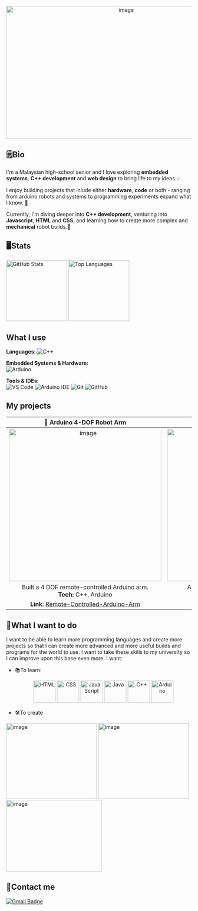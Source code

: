 
<p align="center">
  <img width="636" height="359" alt="image" src="https://github.com/user-attachments/assets/da07f3c1-9ade-46c3-af5a-2fae792477a6" />
</p>


## 🗒️Bio
I'm a Malaysian high-school senior and I love exploring **embedded systems**, **C++ development** and **web design** to bring life to my ideas.💡

I enjoy building projects that inlude either **hardware**, **code** or both - ranging from arduino robots and systems to programming experiments expand what I know. 🤩

Currently, I'm diving deeper into **C++ development**, venturing into **Javascript**, **HTML** and  **CSS**, and learning how to create more complex and **mechanical** robot builds.🤖

## 🖥️Stats
<p align="left">
  <img src="https://github-readme-stats.vercel.app/api?username=ArifNaufalMNazri&show_icons=true&theme=tokyonight" 
       alt="GitHub Stats" height="165"/>
  <img src="https://github-readme-stats.vercel.app/api/top-langs/?username=ArifNaufalMNazri&layout=compact&theme=tokyonight" 
       alt="Top Languages" height="165"/>
</p>

## What I use
**Languages**: 
  ![C++](https://img.shields.io/badge/C++-00599C?style=for-the-badge&logo=cplusplus&logoColor=white)

**Embedded Systems & Hardware:**  
![Arduino](https://img.shields.io/badge/Arduino-00979D?style=for-the-badge&logo=arduino&logoColor=white)

**Tools & IDEs:**  
![VS Code](https://img.shields.io/badge/VS_Code-0078D4?style=for-the-badge&logo=visualstudiocode&logoColor=white)
![Arduino IDE](https://img.shields.io/badge/Arduino_IDE-00979D?style=for-the-badge&logo=arduino&logoColor=white)
![Git](https://img.shields.io/badge/Git-F05032?style=for-the-badge&logo=git&logoColor=white)
![GitHub](https://img.shields.io/badge/GitHub-181717?style=for-the-badge&logo=github&logoColor=white)

## My projects
<div align="center">

| 🤖 Arduino 4-DOF Robot Arm | 🧱 Conveyor Belt with LEGO Technic |
|:--------------------------:|:---------------------------------:|
|<img width="413" height="413" alt="image" src="https://github.com/user-attachments/assets/955e391d-15c2-4b4b-ab5b-bf5e189fe6c5" />|<img src="https://github.com/user-attachments/assets/871afd62-4f51-478e-929f-bff55f73e893" width="413" height="413" alt="Cool GIF">|
| Built a 4 DOF remote-controlled Arduino arm. <br> **Tech:** C++, Arduino | Automated conveyor belt built with lego. <br> **Tech:** C++, Arduino |
| **Link**: [Remote-Controlled-Arduino-Arm](https://github.com/ArifNaufalMNAzri/Remote-Controlled-Arduino-Arm) | **Link**: [ConveyorBelt](https://github.com/ArifNaufalMNazri/ConveyorBelt) |

</div>

## 🥅What I want to do
I want to be able to learn more programming languages and create more projects so that I can create more advanced and more useful builds and programs for the world to use. I want to take these skills to my university so I can improve upon this base even more. I want:
- 📚To learn:
  <p align="center">
  <img src="https://cdn.jsdelivr.net/gh/devicons/devicon/icons/html5/html5-original.svg" alt="HTML" width="60" height="60"/>
  <img src="https://cdn.jsdelivr.net/gh/devicons/devicon/icons/css3/css3-original.svg" alt="CSS" width="60" height="60"/>
  <img src="https://cdn.jsdelivr.net/gh/devicons/devicon/icons/javascript/javascript-original.svg" alt="JavaScript" width="60" height="60"/>
  <img src="https://cdn.jsdelivr.net/gh/devicons/devicon/icons/java/java-original.svg" alt="Java" width="60" height="60"/>
  <img src="https://cdn.jsdelivr.net/gh/devicons/devicon/icons/cplusplus/cplusplus-original.svg" alt="C++" width="60" height="60"/>
  <img src="https://cdn.jsdelivr.net/gh/devicons/devicon/icons/arduino/arduino-original.svg" alt="Arduino" width="60" height="60"/>
</p>

- 🛠️To create 
 <p align="left">
 <img width="246" height="205" alt="image" src="https://github.com/user-attachments/assets/4380faef-8b6f-4a03-b3de-d13999a421fc" />
 <img width="246" height="205" alt="image" src="https://github.com/user-attachments/assets/f247487c-c8ea-4431-9f95-f2cb4d787d3c" />
 <img width="259" height="194" alt="image" src="https://github.com/user-attachments/assets/475fd881-412d-42f3-bb27-52aa4105491e" />

## 📱Contact me
[![Gmail Badge](https://img.shields.io/badge/Gmail-D14836?style=for-the-badge&logo=gmail&logoColor=white)](mailto:arifnaufalmnazri@gmail.com)
 
 
<!--
**ArifNaufalMNazri/ArifNaufalMNazri** is a ✨ _special_ ✨ repository because its `README.md` (this file) appears on your GitHub profile.

Here are some ideas to get you started:

- 🔭 I’m currently working on ...
- 🌱 I’m currently learning ...
- 👯 I’m looking to collaborate on ...
- 🤔 I’m looking for help with ...
- 💬 Ask me about ...
- 📫 How to reach me: ...
- 😄 Pronouns: ...
- ⚡ Fun fact: ...
-->
